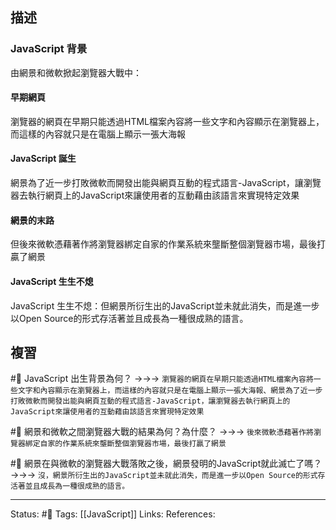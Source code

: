 
## 描述
### JavaScript 背景
由網景和微軟掀起瀏覽器大戰中：

####  早期網頁
瀏覽器的網頁在早期只能透過HTML檔案內容將一些文字和內容顯示在瀏覽器上，而這樣的內容就只是在電腦上顯示一張大海報

#### JavaScript 誕生
網景為了近一步打敗微軟而開發出能與網頁互動的程式語言-JavaScript，讓瀏覽器去執行網頁上的JavaScript來讓使用者的互動藉由該語言來實現特定效果

#### 網景的末路
但後來微軟憑藉著作將瀏覽器綁定自家的作業系統來壟斷整個瀏覽器市場，最後打贏了網景

#### JavaScript 生生不熄
 JavaScript 生生不熄：但網景所衍生出的JavaScript並未就此消失，而是進一步以Open Source的形式存活著並且成長為一種很成熟的語言。

## 複習
#🧠 JavaScript 出生背景為何？ ->->-> `瀏覽器的網頁在早期只能透過HTML檔案內容將一些文字和內容顯示在瀏覽器上，而這樣的內容就只是在電腦上顯示一張大海報、網景為了近一步打敗微軟而開發出能與網頁互動的程式語言-JavaScript，讓瀏覽器去執行網頁上的JavaScript來讓使用者的互動藉由該語言來實現特定效果`
<!--SR:!2023-01-09,123,250-->

#🧠 網景和微軟之間瀏覽器大戰的結果為何？為什麼？ ->->-> `後來微軟憑藉著作將瀏覽器綁定自家的作業系統來壟斷整個瀏覽器市場，最後打贏了網景`
<!--SR:!2023-02-22,150,250-->


#🧠 網景在與微軟的瀏覽器大戰落敗之後，網景發明的JavaScript就此滅亡了嗎？ ->->-> `沒，網景所衍生出的JavaScript並未就此消失，而是進一步以Open Source的形式存活著並且成長為一種很成熟的語言。`
<!--SR:!2023-01-25,133,250-->


---
Status: #🌱 
Tags:
[[JavaScript]]
Links:
References: